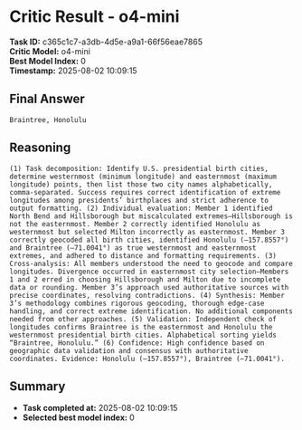 # Critic Result - o4-mini

**Task ID:** c365c1c7-a3db-4d5e-a9a1-66f56eae7865  
**Critic Model:** o4-mini  
**Best Model Index:** 0  
**Timestamp:** 2025-08-02 10:09:15

## Final Answer
```
Braintree, Honolulu
```

## Reasoning
```
(1) Task decomposition: Identify U.S. presidential birth cities, determine westernmost (minimum longitude) and easternmost (maximum longitude) points, then list those two city names alphabetically, comma-separated. Success requires correct identification of extreme longitudes among presidents’ birthplaces and strict adherence to output formatting. (2) Individual evaluation: Member 1 identified North Bend and Hillsborough but miscalculated extremes—Hillsborough is not the easternmost. Member 2 correctly identified Honolulu as westernmost but selected Milton incorrectly as easternmost. Member 3 correctly geocoded all birth cities, identified Honolulu (–157.8557°) and Braintree (–71.0041°) as true westernmost and easternmost extremes, and adhered to distance and formatting requirements. (3) Cross-analysis: All members understood the need to geocode and compare longitudes. Divergence occurred in easternmost city selection—Members 1 and 2 erred in choosing Hillsborough and Milton due to incomplete data or rounding. Member 3’s approach used authoritative sources with precise coordinates, resolving contradictions. (4) Synthesis: Member 3’s methodology combines rigorous geocoding, thorough edge-case handling, and correct extreme identification. No additional components needed from other approaches. (5) Validation: Independent check of longitudes confirms Braintree is the easternmost and Honolulu the westernmost presidential birth cities. Alphabetical sorting yields “Braintree, Honolulu.” (6) Confidence: High confidence based on geographic data validation and consensus with authoritative coordinates. Evidence: Honolulu (–157.8557°), Braintree (–71.0041°).
```

## Summary
- **Task completed at:** 2025-08-02 10:09:15
- **Selected best model index:** 0
